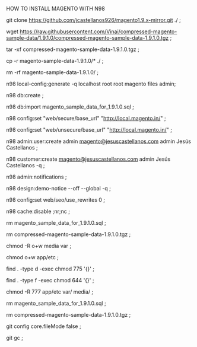   
  HOW TO INSTALL MAGENTO WITH N98

  git clone https://github.com/jcastellanos926/magento1.9.x-mirror.git ./ ;

  wget https://raw.githubusercontent.com/Vinai/compressed-magento-sample-data/1.9.1.0/compressed-magento-sample-data-1.9.1.0.tgz ;
  
  tar -xf compressed-magento-sample-data-1.9.1.0.tgz ;
  
  cp -r magento-sample-data-1.9.1.0/* ./ ; 
 
  rm -rf magento-sample-data-1.9.1.0/ ;
  
  n98 local-config:generate -q localhost root root magento files admin;
  
  n98 db:create ;
  
  n98 db:import magento_sample_data_for_1.9.1.0.sql ;
  
  n98 config:set "web/secure/base_url" "http://local.magento.in/" ;

  n98 config:set "web/unsecure/base_url" "http://local.magento.in/" ;
  
  n98 admin:user:create admin magento@jesuscastellanos.com admin Jesús Castellanos ;
  
  n98 customer:create magento@jesuscastellanos.com admin Jesús Castellanos -q ;
  
  n98 admin:notifications ;
  
  n98 design:demo-notice --off --global -q ;

  n98 config:set web/seo/use_rewrites 0 ;

  n98 cache:disable ;nr;nc ;

  rm magento_sample_data_for_1.9.1.0.sql ;

  rm compressed-magento-sample-data-1.9.1.0.tgz ;
  
  chmod -R o+w media var ;
  
  chmod o+w app/etc ;
  
  find . -type d -exec chmod 775 '{}' \;
  
  find . -type f -exec chmod 644 '{}' \;
  
  chmod -R 777 app/etc var/ media/ ;

  rm magento_sample_data_for_1.9.1.0.sql ;

  rm compressed-magento-sample-data-1.9.1.0.tgz ;

  git config core.fileMode false ;

  git gc ;
